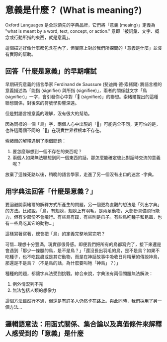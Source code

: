 # 意義是什麼？ (What is meaning?)

Oxford Languages 是全球領先的字典品牌，它們將「意義 (meaing)」定義為 "what is meant by a word, text, concept, or action." 意即「被詞彙、文字、概念或行動所指的東西，就是意義」。

這個描述好像什麼都包含在內了，但實際上對於我們所探問的「意義是什麼」並沒有實際的幫助。

## 回答「什麼是意義」的早期嚐試

早期研究意義的語言學家 Ferdinand de Saussure (斐迪南·德·索緒爾) 將語言裡的意義描述為「能指 (signifier) 與所指 (signifiee)」，兩者的關係就文字「鳥 (signifier)」一字，會引發你心中對「🦜 (signifiee)」的聯想。索緒爾提出的這種聯想關係，對後來的符號學影響深遠。 

但是對語言裡意義的理解，沒有很大的幫助。

因為同樣的一個「鳥」字，兩個人心中出現的「🦜」可能完全不同，更可怕的是，也許這兩個不同的「🦜」在現實世界裡根本不存在。

索緒爾的解釋遇到了兩個問題：
1. 要怎麼聯想到一個不存在的東西呢？
2. 兩個人如果無法聯想到同一個東西的話，那怎麼能確定彼此對話時交流的意義呢？

放棄了這條死路以後，稍晚的語言學家，走進了另一個沒有出口的迷宮 -字典。

## 用字典法回答「什麼是意義？」

要迴避開索緒爾的解釋方式所產生的問題，另一個更為直觀的想法是「列出字典」的方法。比如說，「鳥，有翅膀，翅膀上有羽毛，是兩足動物，大部份具備飛行能力，但有少部份不會飛行。有些鳥有蹼，有些則是爪子。有些鳥吃種子和昆蟲，也有一些鳥吃其它的動物…」

這樣寫著寫著，總會把「鳥」的定義完整地寫完吧？

可惜…理想十分豐滿，現實卻很骨感。即便我們把所有的鳥都寫完了，接下來還是會遇到「那少一條腿的鳥，是不是鳥？」「還沒長出羽毛的鳥，是不是鳥？如果不吃種子，也不吃昆蟲或是其它動物，而是在神話故事中吸收日月精華的傳說神鳥，那還是不是鳥？（不是鳥的話，為什麼要叫牠「神鳥」？）」

種種的問題，都讓字典法受到挑戰。綜合來說，字典法有兩個問題無法解決：
1. 例外情況列不完
2. 無法包括人類的想像力

這個方法雖然行不通，但還是有許多人仍然卡在路上。與此同時，我們採用了另一個方法…

## 邏輯語意法：用函式關係、集合論以及真值條件來解釋人感受到的「意義」是什麼